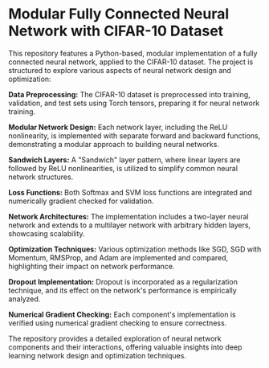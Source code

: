 # Modular Fully Connected Neural Network with CIFAR-10 Dataset

This repository features a Python-based, modular implementation of a fully connected neural network, applied to the CIFAR-10 dataset. The project is structured to explore various aspects of neural network design and optimization:

**Data Preprocessing:** The CIFAR-10 dataset is preprocessed into training, validation, and test sets using Torch tensors, preparing it for neural network training.

**Modular Network Design:** Each network layer, including the ReLU nonlinearity, is implemented with separate forward and backward functions, demonstrating a modular approach to building neural networks.

**Sandwich Layers:** A "Sandwich" layer pattern, where linear layers are followed by ReLU nonlinearities, is utilized to simplify common neural network structures.

**Loss Functions:** Both Softmax and SVM loss functions are integrated and numerically gradient checked for validation.

**Network Architectures:** The implementation includes a two-layer neural network and extends to a multilayer network with arbitrary hidden layers, showcasing scalability.

**Optimization Techniques:** Various optimization methods like SGD, SGD with Momentum, RMSProp, and Adam are implemented and compared, highlighting their impact on network performance.

**Dropout Implementation:** Dropout is incorporated as a regularization technique, and its effect on the network's performance is empirically analyzed.

**Numerical Gradient Checking:** Each component's implementation is verified using numerical gradient checking to ensure correctness.

The repository provides a detailed exploration of neural network components and their interactions, offering valuable insights into deep learning network design and optimization techniques.
